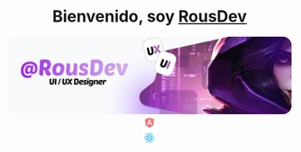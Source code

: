 <div align="center">
  <h1 align="center"> Bienvenido, soy <a href="">RousDev</a></h1>
</div>
<img src="/public/Banner.png">
<div align="center">
<div align="center"><img src="/public/angular.png"></div>
<div align="center"><img src="/public/react.png"></div>

</div>
